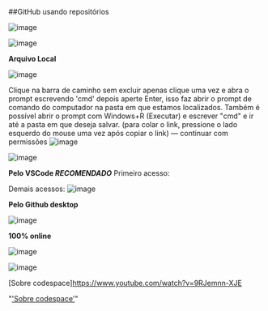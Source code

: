 

##GitHub usando repositórios

![image](https://github.com/AnaLongaray/DocumentacaoGenerica/assets/60991643/5ef1622e-6dcd-4d04-a10e-428dcfd483ed)

![image](https://github.com/AnaLongaray/DocumentacaoGenerica/assets/60991643/7035379b-359b-4943-bbe3-17d9b9b41885)


**Arquivo Local**

![image](https://github.com/AnaLongaray/DocumentacaoGenerica/assets/60991643/9bf2286c-255f-4e67-a0da-d088abc5e5ef)

Clique na barra de caminho sem excluir apenas clique uma vez e abra o prompt escrevendo 'cmd' depois aperte Enter, isso faz abrir o prompt de comando do computador na pasta em que estamos localizados. Também é possível abrir o prompt com Windows+R (Executar) e escrever "cmd" e ir até a pasta em que deseja salvar. 
(para colar o link, pressione o lado esquerdo do mouse uma vez após copiar o link) 
— continuar com permissões
![image](https://github.com/AnaLongaray/DocumentacaoGenerica/assets/60991643/a00494ce-08b8-4559-a2c0-cc9b98b1db6d)

![image](https://github.com/AnaLongaray/DocumentacaoGenerica/assets/60991643/685dbb15-1b26-49f3-afe7-fb8e6d748729)

**Pelo VSCode _RECOMENDADO_**
Primeiro acesso:

Demais acessos:
![image](https://github.com/AnaLongaray/DocumentacaoGenerica/assets/60991643/9f3b77a9-495c-4f9c-83bd-9e964803c3c7)


**Pelo Github desktop**

![image](https://github.com/AnaLongaray/DocumentacaoGenerica/assets/60991643/b048dab2-8c8a-41f0-b9de-4811f9166b99)

**100% online**

![image](https://github.com/AnaLongaray/DocumentacaoGenerica/assets/60991643/e914d1b6-8739-4673-b002-b22e1b7f5574)

![image](https://github.com/AnaLongaray/DocumentacaoGenerica/assets/60991643/be888f7c-1fb0-4728-a247-89333bc55b4e)

[Sobre codespace]<https://www.youtube.com/watch?v=9RJemnn-XJE>

"<a href='https://www.youtube.com/watch?v=9RJemnn-XJE'>'Sobre codespace'</a>"
